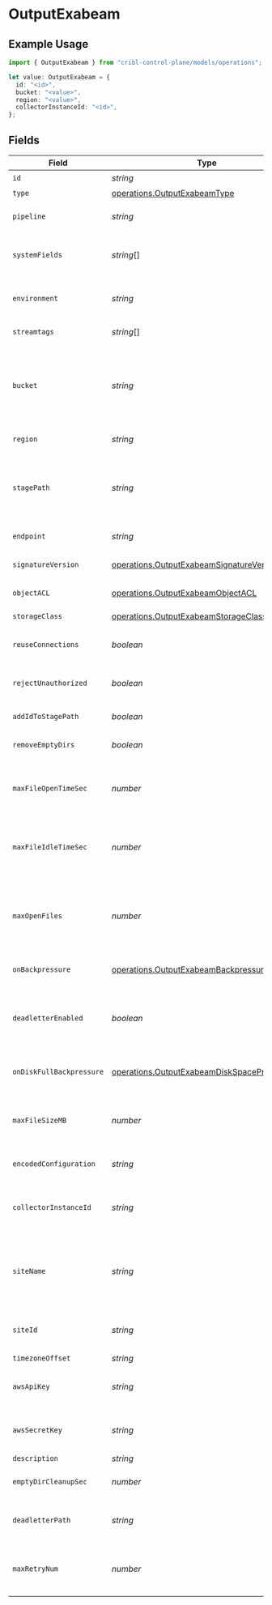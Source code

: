 # OutputExabeam

## Example Usage

```typescript
import { OutputExabeam } from "cribl-control-plane/models/operations";

let value: OutputExabeam = {
  id: "<id>",
  bucket: "<value>",
  region: "<value>",
  collectorInstanceId: "<id>",
};
```

## Fields

| Field                                                                                                                                                                                           | Type                                                                                                                                                                                            | Required                                                                                                                                                                                        | Description                                                                                                                                                                                     |
| ----------------------------------------------------------------------------------------------------------------------------------------------------------------------------------------------- | ----------------------------------------------------------------------------------------------------------------------------------------------------------------------------------------------- | ----------------------------------------------------------------------------------------------------------------------------------------------------------------------------------------------- | ----------------------------------------------------------------------------------------------------------------------------------------------------------------------------------------------- |
| `id`                                                                                                                                                                                            | *string*                                                                                                                                                                                        | :heavy_check_mark:                                                                                                                                                                              | Unique ID for this output                                                                                                                                                                       |
| `type`                                                                                                                                                                                          | [operations.OutputExabeamType](../../models/operations/outputexabeamtype.md)                                                                                                                    | :heavy_minus_sign:                                                                                                                                                                              | N/A                                                                                                                                                                                             |
| `pipeline`                                                                                                                                                                                      | *string*                                                                                                                                                                                        | :heavy_minus_sign:                                                                                                                                                                              | Pipeline to process data before sending out to this output                                                                                                                                      |
| `systemFields`                                                                                                                                                                                  | *string*[]                                                                                                                                                                                      | :heavy_minus_sign:                                                                                                                                                                              | Fields to automatically add to events, such as cribl_pipe. Supports wildcards.                                                                                                                  |
| `environment`                                                                                                                                                                                   | *string*                                                                                                                                                                                        | :heavy_minus_sign:                                                                                                                                                                              | Optionally, enable this config only on a specified Git branch. If empty, will be enabled everywhere.                                                                                            |
| `streamtags`                                                                                                                                                                                    | *string*[]                                                                                                                                                                                      | :heavy_minus_sign:                                                                                                                                                                              | Tags for filtering and grouping in @{product}                                                                                                                                                   |
| `bucket`                                                                                                                                                                                        | *string*                                                                                                                                                                                        | :heavy_check_mark:                                                                                                                                                                              | Name of the destination bucket. A constant or a JavaScript expression that can only be evaluated at init time. Example of referencing a JavaScript Global Variable: `myBucket-${C.vars.myVar}`. |
| `region`                                                                                                                                                                                        | *string*                                                                                                                                                                                        | :heavy_check_mark:                                                                                                                                                                              | Region where the bucket is located                                                                                                                                                              |
| `stagePath`                                                                                                                                                                                     | *string*                                                                                                                                                                                        | :heavy_minus_sign:                                                                                                                                                                              | Filesystem location in which to buffer files, before compressing and moving to final destination. Use performant and stable storage.                                                            |
| `endpoint`                                                                                                                                                                                      | *string*                                                                                                                                                                                        | :heavy_minus_sign:                                                                                                                                                                              | Google Cloud Storage service endpoint                                                                                                                                                           |
| `signatureVersion`                                                                                                                                                                              | [operations.OutputExabeamSignatureVersion](../../models/operations/outputexabeamsignatureversion.md)                                                                                            | :heavy_minus_sign:                                                                                                                                                                              | Signature version to use for signing Google Cloud Storage requests                                                                                                                              |
| `objectACL`                                                                                                                                                                                     | [operations.OutputExabeamObjectACL](../../models/operations/outputexabeamobjectacl.md)                                                                                                          | :heavy_minus_sign:                                                                                                                                                                              | Object ACL to assign to uploaded objects                                                                                                                                                        |
| `storageClass`                                                                                                                                                                                  | [operations.OutputExabeamStorageClass](../../models/operations/outputexabeamstorageclass.md)                                                                                                    | :heavy_minus_sign:                                                                                                                                                                              | Storage class to select for uploaded objects                                                                                                                                                    |
| `reuseConnections`                                                                                                                                                                              | *boolean*                                                                                                                                                                                       | :heavy_minus_sign:                                                                                                                                                                              | Reuse connections between requests, which can improve performance                                                                                                                               |
| `rejectUnauthorized`                                                                                                                                                                            | *boolean*                                                                                                                                                                                       | :heavy_minus_sign:                                                                                                                                                                              | Reject certificates that cannot be verified against a valid CA, such as self-signed certificates                                                                                                |
| `addIdToStagePath`                                                                                                                                                                              | *boolean*                                                                                                                                                                                       | :heavy_minus_sign:                                                                                                                                                                              | Add the Output ID value to staging location                                                                                                                                                     |
| `removeEmptyDirs`                                                                                                                                                                               | *boolean*                                                                                                                                                                                       | :heavy_minus_sign:                                                                                                                                                                              | Remove empty staging directories after moving files                                                                                                                                             |
| `maxFileOpenTimeSec`                                                                                                                                                                            | *number*                                                                                                                                                                                        | :heavy_minus_sign:                                                                                                                                                                              | Maximum amount of time to write to a file. Files open for longer than this will be closed and moved to final output location.                                                                   |
| `maxFileIdleTimeSec`                                                                                                                                                                            | *number*                                                                                                                                                                                        | :heavy_minus_sign:                                                                                                                                                                              | Maximum amount of time to keep inactive files open. Files open for longer than this will be closed and moved to final output location.                                                          |
| `maxOpenFiles`                                                                                                                                                                                  | *number*                                                                                                                                                                                        | :heavy_minus_sign:                                                                                                                                                                              | Maximum number of files to keep open concurrently. When exceeded, @{product} will close the oldest open files and move them to the final output location.                                       |
| `onBackpressure`                                                                                                                                                                                | [operations.OutputExabeamBackpressureBehavior](../../models/operations/outputexabeambackpressurebehavior.md)                                                                                    | :heavy_minus_sign:                                                                                                                                                                              | How to handle events when all receivers are exerting backpressure                                                                                                                               |
| `deadletterEnabled`                                                                                                                                                                             | *boolean*                                                                                                                                                                                       | :heavy_minus_sign:                                                                                                                                                                              | If a file fails to move to its final destination after the maximum number of retries, move it to a designated directory to prevent further errors                                               |
| `onDiskFullBackpressure`                                                                                                                                                                        | [operations.OutputExabeamDiskSpaceProtection](../../models/operations/outputexabeamdiskspaceprotection.md)                                                                                      | :heavy_minus_sign:                                                                                                                                                                              | How to handle events when disk space is below the global 'Min free disk space' limit                                                                                                            |
| `maxFileSizeMB`                                                                                                                                                                                 | *number*                                                                                                                                                                                        | :heavy_minus_sign:                                                                                                                                                                              | Maximum uncompressed output file size. Files of this size will be closed and moved to final output location.                                                                                    |
| `encodedConfiguration`                                                                                                                                                                          | *string*                                                                                                                                                                                        | :heavy_minus_sign:                                                                                                                                                                              | Enter an encoded string containing Exabeam configurations                                                                                                                                       |
| `collectorInstanceId`                                                                                                                                                                           | *string*                                                                                                                                                                                        | :heavy_check_mark:                                                                                                                                                                              | ID of the Exabeam Collector where data should be sent. Example: 11112222-3333-4444-5555-666677778888<br/>                                                                                       |
| `siteName`                                                                                                                                                                                      | *string*                                                                                                                                                                                        | :heavy_minus_sign:                                                                                                                                                                              | Constant or JavaScript expression to create an Exabeam site name. Values that aren't successfully evaluated will be treated as string constants.                                                |
| `siteId`                                                                                                                                                                                        | *string*                                                                                                                                                                                        | :heavy_minus_sign:                                                                                                                                                                              | Exabeam site ID. If left blank, @{product} will use the value of the Exabeam site name.                                                                                                         |
| `timezoneOffset`                                                                                                                                                                                | *string*                                                                                                                                                                                        | :heavy_minus_sign:                                                                                                                                                                              | N/A                                                                                                                                                                                             |
| `awsApiKey`                                                                                                                                                                                     | *string*                                                                                                                                                                                        | :heavy_minus_sign:                                                                                                                                                                              | HMAC access key. Can be a constant or a JavaScript expression, such as `${C.env.GCS_ACCESS_KEY}`.                                                                                               |
| `awsSecretKey`                                                                                                                                                                                  | *string*                                                                                                                                                                                        | :heavy_minus_sign:                                                                                                                                                                              | HMAC secret. Can be a constant or a JavaScript expression, such as `${C.env.GCS_SECRET}`.                                                                                                       |
| `description`                                                                                                                                                                                   | *string*                                                                                                                                                                                        | :heavy_minus_sign:                                                                                                                                                                              | N/A                                                                                                                                                                                             |
| `emptyDirCleanupSec`                                                                                                                                                                            | *number*                                                                                                                                                                                        | :heavy_minus_sign:                                                                                                                                                                              | How frequently, in seconds, to clean up empty directories                                                                                                                                       |
| `deadletterPath`                                                                                                                                                                                | *string*                                                                                                                                                                                        | :heavy_minus_sign:                                                                                                                                                                              | Storage location for files that fail to reach their final destination after maximum retries are exceeded                                                                                        |
| `maxRetryNum`                                                                                                                                                                                   | *number*                                                                                                                                                                                        | :heavy_minus_sign:                                                                                                                                                                              | The maximum number of times a file will attempt to move to its final destination before being dead-lettered                                                                                     |